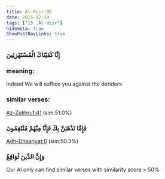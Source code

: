 ```yaml
---
title: Al-Hijr:95
date: 2015-02-19
tags: ["15 .Al-Hijr"]
hidemeta: true 
ShowPostNavLinks: true 
---
```

### إِنَّا كَفَيْنَاكَ الْمُسْتَهْزِئِينَ
### meaning: 
Indeed We will suffice you against the deriders
### similar verses: 

[Az-Zukhruf:41](/43/41) (sim:51.0%)

### فَإِمَّا نَذْهَبَنَّ بِكَ فَإِنَّا مِنْهُمْ مُنْتَقِمُونَ

[Adh-Dhaariyat:6](/51/6) (sim:50.3%)

### وَإِنَّ الدِّينَ لَوَاقِعٌ

Our AI only can find similar verses with similarity score > 50% 


